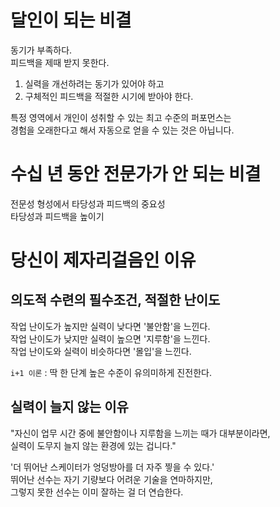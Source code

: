 # 달인이 되는 비결

동기가 부족하다.<br/>
피드백을 제때 받지 못한다.<br/>

1. 실력을 개선하려는 동기가 있어야 하고
2. 구체적인 피드백을 적절한 시기에 받아야 한다.

특정 영역에서 개인이 성취할 수 있는 최고 수준의 퍼포먼스는<br/>
경험을 오래한다고 해서 자동으로 얻을 수 있는 것은 아닙니다.<br/>

# 수십 년 동안 전문가가 안 되는 비결

전문성 형성에서 타당성과 피드백의 중요성<br/>
타당성과 피드백을 높이기<br/>

# 당신이 제자리걸음인 이유

## 의도적 수련의 필수조건, 적절한 난이도

작업 난이도가 높지만 실력이 낮다면 '불안함'을 느낀다.<br/>
작업 난이도가 낮지만 실력이 높으면 '지루함'을 느낀다.<br/>
작업 난이도와 실력이 비슷하다면 '몰입'을 느낀다.<br/>

`i+1 이론` : 딱 한 단계 높은 수준이 유의미하게 진전한다.<br/>

## 실력이 늘지 않는 이유

"자신이 업무 시간 중에 불안함이나 지루함을 느끼는 때가 대부분이라면,<br/>
실력이 도무지 늘지 않는 환경에 있는 겁니다."<br/>

'더 뛰어난 스케이터가 엉덩방아를 더 자주 찧을 수 있다.'<br/>
뛰어난 선수는 자기 기량보다 어려운 기술을 연마하지만,<br/>
그렇지 못한 선수는 이미 잘하는 걸 더 연습한다.<br/>